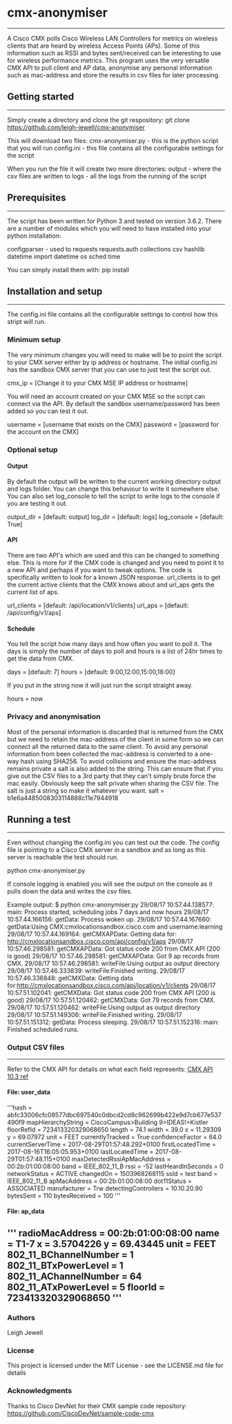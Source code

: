 # cmx-anonymiser
---
A Cisco CMX polls Cisco Wireless LAN Controllers for metrics on wireless
clients that are heard by wireless Access Points (APs). Some of this
information such as RSSI and bytes sent/received can be interesting to
use for wireless performance metrics. This program uses the very
versatile CMX API to pull client and AP data, anonymise any personal information
such as mac-address and store the results in csv files for later processing.

## Getting started
---
Simply create a directory and clone the git respository:
git clone https://github.com/leigh-jewell/cmx-anonymiser

This will download two files:
cmx-anonymiser.py - this is the python script that you will run
config.ini - this file contains all the configurable settings for the script

When you run the file it will create two more directories:
output - where the csv files are written to
logs - all the logs from the running of the script

## Prerequisites
---
The script has been written for Python 3 and tested on version 3.6.2. There are
a number of modules which you will need to have installed into your python
installation:

configparser - used to
requests
requests.auth
collections
csv
hashlib
datetime import datetime
os
sched
time

You can simply install them with: pip install <module name>

## Installation and setup
---
The config.ini file contains all the configurable settings to control how
this stript will run.

### Minimum setup
The very minimum changes you will need to make will be to point the script
to your CMX server either by ip address or hostname. The initial config.ini
has the sandbox CMX server that you can use to just test the script out.

cmx_ip = [Change it to your CMX MSE IP address or hostname]

You will need an account created on your CMX MSE so the script can connect
via the API. By default the sandbox username/password has been added so you
can test it out.

username = [username that exists on the CMX]
password = [password for the account on the CMX]

### Optional setup
#### Output
By default the output will be written to the current working directory output
and logs folder. You can change this behaviour to write it somewhere else. You
can also set log_console to tell the script to write logs to the console
if you are testing it out.

output_dir = [default: output]
log_dir = [default: logs]
log_console = [default: True]

#### API
There are two API's which are used and this can be changed to something else.
This is more for if the CMX code is changed and you need to point it to
a new API and perhaps if you want to tweak options. The code is specifically
written to look for a known JSON response. url_clients is to get the current
active clients that the CMX knows about and url_aps gets the current list of
aps.

url_clients = [default: /api/location/v1/clients]
url_aps = [default: /api/config/v1/aps]


#### Schedule
You tell the script how many days and how often you want to poll it. The days is
simply the number of days to poll and hours is a list of 24hr times to
get the data from CMX.

days = [default: 7]
hours = [default: 9:00,12:00,15:00,18:00]

If you put in the string now it will just run the script straight away.

hours = now

### Privacy and anonymisation
Most of the personal information is discarded that is returned from the CMX but
we need to retain the mac-address of the client in some form so we can
connect all the returned data to the same client. To avoid any personal
information from been collected the mac-address is converted to a one-way hash
using SHA256. To avoid collisions and ensure the mac-address remains private
a salt is also added to the string. This can ensure that if you give out
the CSV files to a 3rd party that they can't simply brute force the mac
easily. Obviously keep the salt private when sharing the CSV file. The salt
is just a string so make it whatever you want.
salt = b1e6a4485008303114888c11e7944918

## Running a test
---
Even without changing the config.ini you can test out the code. The config
file is pointing to a Cisco CMX server in a sandbox and as long as this
server is reachable the test should run.

python cmx-anonymiser.py

If console logging is enabled you will see the output on the console as it
pulls down the data and writes the csv files.

Example output:
$ python cmx-anonymiser.py
29/08/17 10:57.44.138577: main: Process started, scheduling jobs 7 days and now hours
29/08/17 10:57.44.166156: getData: Process woken up.
29/08/17 10:57.44.167660: getData:Using CMX:cmxlocationsandbox.cisco.com and username:learning
29/08/17 10:57.44.169164: getCMXAPData: Getting data for: http://cmxlocationsandbox.cisco.com/api/config/v1/aps
29/08/17 10:57.46.298581: getCMXAPData: Got status code 200 from CMX API (200 is good)
29/08/17 10:57.46.298581: getCMXAPData: Got 9 ap records from CMX.
29/08/17 10:57.46.298581: writeFile:Using output as output directory
29/08/17 10:57.46.333839: writeFile:Finished writing.
29/08/17 10:57.46.336848: getCMXData: Getting data for:http://cmxlocationsandbox.cisco.com/api/location/v1/clients
29/08/17 10:57.51.102041: getCMXData: Got status code 200 from CMX API (200 is good)
29/08/17 10:57.51.120462: getCMXData: Got 79 records from CMX.
29/08/17 10:57.51.120462: writeFile:Using output as output directory
29/08/17 10:57.51.149306: writeFile:Finished writing.
29/08/17 10:57.51.151312: getData: Process sleeping.
29/08/17 10:57.51.152316: main: Finished scheduled runs.

### Output CSV files
---
Refer to the CMX API for details on what each field represents:
[CMX API 10.3 ref](https://www.cisco.com/c/en/us/td/docs/wireless/mse/10-3/api/b_cmx_103_api_reference/location.html)

#### File: user_data
'''hash = abfc33006cfc08577dbc697540c0dbcd2cd8c962699b422e9d7cb677e537490f9
mapHierarchyString = CiscoCampus>Building 9>IDEAS!>Kistler
floorRefId = 723413320329068650
length = 74.1
width = 39.0
x = 11.29309
y = 69.07972
unit = FEET
currentlyTracked = True
confidenceFactor = 64.0
currentServerTime = 2017-08-29T01:57:48.292+0100
firstLocatedTime = 2017-08-16T16:05:05.953+0100
lastLocatedTime = 2017-08-29T01:57:48.115+0100
maxDetectedRssiApMacAddress = 00:2b:01:00:08:00
band = IEEE_802_11_B
rssi = -52
lastHeardInSeconds = 0
networkStatus = ACTIVE
changedOn = 1503968268115
ssId = test
band = IEEE_802_11_B
apMacAddress = 00:2b:01:00:08:00
dot11Status = ASSOCIATED
manufacturer = Trw
detectingControllers = 10.10.20.90
bytesSent = 110
bytesReceived = 100
'''
#### File: ap_data
'''
radioMacAddress = 00:2b:01:00:08:00
name = T1-7
x = 3.5704226
y = 69.43445
unit = FEET
802_11_BChannelNumber = 1
802_11_BTxPowerLevel = 1
802_11_AChannelNumber = 64
802_11_ATxPowerLevel = 5
floorId = 723413320329068650
'''
---
### Authors
Leigh Jewell

### License
This project is licensed under the MIT License - see the LICENSE.md file for details

### Acknowledgments
Thanks to Cisco DevNet for their CMX sample code repository:
https://github.com/CiscoDevNet/sample-code-cmx
